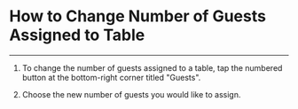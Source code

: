 # How to Change Number of Guests Assigned to Table
---

1. To change the number of guests assigned to a table, tap the numbered button at the bottom-right corner titled "Guests".

2. Choose the new number of guests you would like to assign. 
